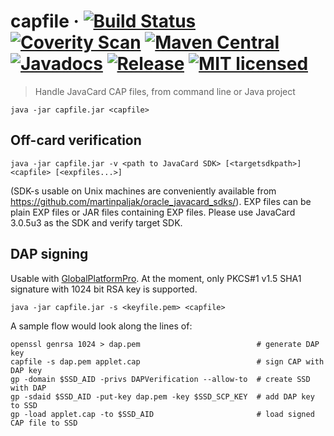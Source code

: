 # capfile · [![Build Status](https://travis-ci.com/martinpaljak/capfile.svg?branch=master)](https://travis-ci.com/martinpaljak/capfile) [![Coverity Scan](https://scan.coverity.com/projects/16101/badge.svg)](https://scan.coverity.com/projects/martinpaljak-capfile) [![Maven Central](https://maven-badges.herokuapp.com/maven-central/com.github.martinpaljak/capfile/badge.svg)](https://mvnrepository.com/artifact/com.github.martinpaljak/capfile) [![Javadocs](https://www.javadoc.io/badge/com.github.martinpaljak/capfile.svg?color=blue)](https://www.javadoc.io/doc/com.github.martinpaljak/capfile) [![Release](	https://img.shields.io/github/release/martinpaljak/capfile/all.svg)](https://github.com/martinpaljak/capfile/releases) [![MIT licensed](https://img.shields.io/badge/license-MIT-blue.svg)](https://github.com/martinpaljak/capfile/blob/master/LICENSE)

> Handle JavaCard CAP files, from command line or Java project

    java -jar capfile.jar <capfile>

## Off-card verification

    java -jar capfile.jar -v <path to JavaCard SDK> [<targetsdkpath>] <capfile> [<expfiles...>]

(SDK-s usable on Unix machines are conveniently available from https://github.com/martinpaljak/oracle_javacard_sdks/). EXP files can be plain EXP files or JAR files containing EXP files. Please use JavaCard 3.0.5u3 as the SDK and verify target SDK.

## DAP signing
Usable with [GlobalPlatformPro](https://github.com/martinpaljak/GlobalPlatformPro). At the moment, only PKCS#1 v1.5 SHA1 signature with 1024 bit RSA key is supported.

    java -jar capfile.jar -s <keyfile.pem> <capfile>

A sample flow would look along the lines of:

```shell
openssl genrsa 1024 > dap.pem                          # generate DAP key
capfile -s dap.pem applet.cap                          # sign CAP with DAP key
gp -domain $SSD_AID -privs DAPVerification --allow-to  # create SSD with DAP
gp -sdaid $SSD_AID -put-key dap.pem -key $SSD_SCP_KEY  # add DAP key to SSD
gp -load applet.cap -to $SSD_AID                       # load signed CAP file to SSD
```
